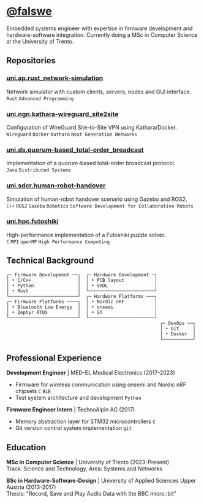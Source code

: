 # [@falswe](https://github.com/falswe)

Embedded systems engineer with expertise in firmware development and hardware-software integration. Currently doing a MSc in Computer Science at the University of Trento.

## Repositories
<!-- 
### [uni.pc.zephyr-sam.ctx-protocols](https://github.com/falswe/uni.pc.zephyr-sam.ctx-protocols)
Implementation of concurrent transmission protocols in Zephyr OS based communication framework.
`C` `Zephyr RTOS` `Glossy` `Crystal` `Project Course`

### [uni.lpw.zephyr-sam.logging](https://github.com/falswe/uni.lpw.zephyr-sam.logging)
Custom logging implementation for Zephyr OS based communication framework.
`C` `Zephyr RTOS` `Low Power Wireless Networking for the Internet of Things` -->

### [uni.ap.rust_network-simulation](https://github.com/falswe/uni.ap.rust_network-simulation)
Network simulator with custom clients, servers, nodes and GUI interface.  
`Rust` `Advanced Programming`

### [uni.ngn.kathara-wireguard_site2site](https://github.com/falswe/uni.ngn.kathara-wireguard_site2site)
Configuration of WireGuard Site-to-Site VPN using Kathara/Docker.  
`Wireguard` `Docker` `Kathara` `Next Generation Networks`

### [uni.ds.quorum-based_total-order_broadcast](https://github.com/falswe/uni.ds.quorum-based_total-order_broadcast)
Implementation of a quorum-based total-order broadcast protocol.  
`Java` `Distributed Systems`

### [uni.sdcr.human-robot-handover](https://github.com/falswe/uni.sdcr.human-robot-handover)
Simulation of human-robot handover scenario using Gazebo and ROS2.  
`C++` `ROS2` `Gazebo` `Robotics` `Software Development for Collaborative Robots`

### [uni.hpc.futoshiki](https://github.com/falswe/uni.hpc.futoshiki)
High-performance implementation of a Futoshiki puzzle solver.  
`C` `MPI` `openMP` `High Performance Computing`

## Technical Background

```
┌─ Firmware Development ──┐  ┌─ Hardware Development ─┐
│ • C/C++                 │  │ • PCB layout           │
│ • Python                │  │ • VHDL                 │
│ • Rust                  │  └────────────────────────┘
└─────────────────────────┘  ┌─ Hardware Platforms ───┐
┌─ Firmware Platforms ────┐  │ • Nordic nRF           │
│ • Bluetooth Low Energy  │  │ • onsemi               │
│ • Zephyr RTOS           │  │ • ST                   │
└─────────────────────────┘  └────────────────────────┘
                                                        ┌─ DevOps ──┐
                                                        │ • Git     │
                                                        │ • Docker  │
                                                        └───────────┘
```

## Professional Experience

**Development Engineer** | MED-EL Medical Electronics (2017-2023)
- Firmware for wireless communication using onsemi and Nordic nRF chipsets `C` `BLE`
- Test system architecture and development `Python`

**Firmware Engineer Intern** | TechnoAlpin AG (2017)
- Memory abstraction layer for STM32 microcontrollers `C`
- Git version control system implementation `git`

## Education

**MSc in Computer Science** | University of Trento (2023-Present)  
Track: Science and Technology, Area: Systems and Networks

**BSc in Hardware-Software-Design** | University of Applied Sciences Upper Austria (2013-2017)  
Thesis: "Record, Save and Play Audio Data with the BBC micro::bit"  
